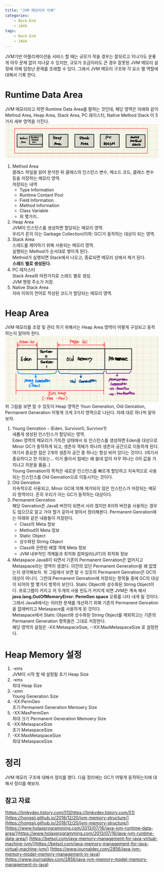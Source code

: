 ```yaml
---
title: "JVM 메모리의 이해"
categories: 
    - Back-End
    - JAVA
tags: 
    - Back-End
    - JAVA
---
```

JVM기반 어플리케이션을 서비스 할 때는 규모가 작을 경우는 잘모르고 지나가도 운좋게 아무 문제 없이 지나갈 수 있지만, 규모가 조금이라도 큰 경우 잘못된 JVM 메모리 설정에 의해 엄청난 문제를 초래할 수 있다. 그래서 JVM 메모리 구조와 각 요소 별 역할에 대해서 기록 한다.     
# Runtime Data Area
JVM 메모리라고 하면 Runtime Data Area를 말하는 것인데, 해당 영역은 아래와 같이 Method Area, Heap Area, Stack Area, PC 레지스터, Native Method Stack 이 5가지 세부 영역을 가진다.   
![JVM1](/assets/images/java1/JVM_Memory.jpeg)

1. Method Area   
    클래스 파일을 읽어 분석한 뒤 클래스의 인스턴스 변수, 메소드 코드, 클래스 변수 등을 저장하는 메모리 영역.    
    저장되는 내역    
    * Type Information
    * Runtime Contant Pool
    * Field Information
    * Method Information
    * Class Variable
    * 외 몇가지..
2. Heap Area   
    JVM이 인스턴스를 생성하면 할당되는 메모리 영역.   
    우리가 흔히 아는 Garbage Collection(이하: GC)가 동작하는 대상이 되는 영역.   
3. Stack Area   
    스레드를 제어하기 위해 사용되는 메모리 영역.    
    실행되는 Method가 순서대로 쌓이게 된다.   
    Method가 실행되면 Stack에서 나오고, 종료되면 메모리 상에서 제거 된다.    
    **스레드 별로 생성된다.**
4. PC 레지스터    
    Stack Area와 마찬가지로 스레드 별로 생성.    
    JVM 명령 주소가 저장.    
5. Native Stack Area    
    자바 이외의 언어로 작성된 코드가 할당되는 메모리 영역.    

# Heap Area
JVM 메모리를 조정 및 관리 하기 위해서는 Heap Area 영역이 어떻게 구성되고 동작하는지 알아야 한다. 
![JVM2](/assets/images/java1/JVM_Heap.jpeg)
위 그림을 보면 알 수 있듯이 Heap 영역은 Youn Generation, Old Genration, Permanent Generation 이렇게 크게 3가지 영역으로 나뉜다. 차례 대로 하나씩 알아 보자.    
1. Young Genration - (Eden, Survivor0, Survivor1)    
    새롭게 생성된 인스턴스가 할당되는 영역.    
    Eden 영역의 메모리가 가득찬 상태에서 또 인스턴스를 생성하면 Eden을 대상으로 Minor GC가 동작하게 되고, 생존자 객체가 하나의 생존자 공간으로 이동하게 된다.    
    여기서 중요한 점은 2개의 생존자 공간 중 하나는 항상 비어 있다는 것이다. (여기서 중요하다고 한 이유는... 이거 몰라서 첨에는 왜 쓸데 없이 자꾸 하나는 0의 값을 가지냐고 의문을 품음..)    
    Young Genration의 목적은 새로운 인스턴스를 빠르게 할당하고 지속적으로 사용되는 인스턴스를 Old Genration으로 이동시키는 것이다.     
2. Old Genration    
    지속적으로 사용되고, Minor GC에 의해 제거되지 않은 인스턴스가 저장되는 메모리 영역이다. 흔히 우리가 아는 GC가 동작하는 대상이다.   
3. Permanent Genration   
    해당 Genration은 Java8 버전이 되면서 사라 졌지만 8이하 버전을 사용하는 경우도 많으므로 알고 가야 할거 같아서 찾아서 정리해본다. 
    Permanent Genration에는 아래와 같은 내용들이 저장된다.    
    * Class의 Meta 정보    
    * Method의 Meta 정보   
    * Static Object   
    * 상수화된 String Object     
    * Class와 관련된 배열 객체 Meta 정보     
    * JVM 내부적인 객체들과 최적화 컴파일러(JIT)의 최적화 정보    
5. Metaspace
    Java8이 되면서 기존의 Permanent Genration은 없어지고 Metaspace라는 영역이 생겼다. 이전의 있던 Permanent Generation을 왜 없앴는지 생각해보자. 위 그림에서 보면 알 수 있듯이 Permanent Genration은 GC의 대상이 아니다. 그런데 Permanent Genration에 저장되는 항목들 중에 GC의 대상이 되어야 할 몇가지 항목이 보인다. Static Object와 상수화된 String Object이다. 프로그램이 커지고 저 두개의 사용 빈도가 커지게 되면 JVM은 계속 해서 **java.lang.OutOfMemoryError: PermGen space** 오류를 나타 내게 될 것이다. 그래서 Java8에서는 이러한 문제를 개선하기 위해 기존의 Permanent Genration을 없애버리고 Metaspace를 사용하게 된 것이다.    
    Metaspace에서 Static Object와 상수화된 String Object를 제외하고는 기존의 Permanent Generation 항목들은 그대로 저장한다.    
    해당 영역의 설정은 -XX:MetaspaceSize, --XX:MaxMetaspaceSize 로 설정한다.

# Heap Memory 설정
1. -xms   
    JVM이 시작 할 때 설정될 초기 Heap Size
2. -xmx    
    최대 Heap Size
3. -xmn   
    Young Generation Size
4. -XX:PermGen   
    초기 Permanent Generation Memoery Size
5. -XX:MaxPermGen   
    최대 크기 Permanent Generation Memoery Size
6. -XX:MetaspaceSize   
    초기 MetaspaceSize
7. -XX:MaxMetaspaceSize   
    최대 MetaspaceSize

# 정리 
JVM 메모리 구조에 대해서 정리를 했다. 다음 정리에는 GC가 어떻게 동작하는지에 대해서 정리를 해보자. 

## 참고 자료
[https://limkydev.tistory.com/51](https://limkydev.tistory.com/51)    
[https://hongsii.github.io/2018/12/20/jvm-memory-structure/](https://hongsii.github.io/2018/12/20/jvm-memory-structure/)
[https://www.holaxprogramming.com/2013/07/16/java-jvm-runtime-data-area/](https://www.holaxprogramming.com/2013/07/16/java-jvm-runtime-data-area/)
[https://betsol.com/java-memory-management-for-java-virtual-machine-jvm/](https://betsol.com/java-memory-management-for-java-virtual-machine-jvm/)
[https://www.journaldev.com/2856/java-jvm-memory-model-memory-management-in-java](https://www.journaldev.com/2856/java-jvm-memory-model-memory-management-in-java)